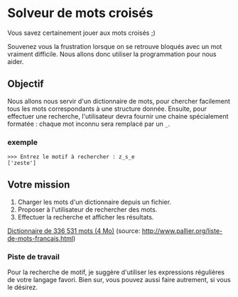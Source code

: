 # Solveur de mots croisés

Vous savez certainement jouer aux mots croisés ;) 

Souvenez vous la frustration lorsque on se retrouve bloqués avec un mot vraiment difficile. Nous allons donc utiliser la programmation pour nous aider.


## Objectif

Nous allons nous servir d'un dictionnaire de mots, pour chercher facilement tous les mots correspondants à une structure donnée. Ensuite, pour effectuer une recherche, l'utilisateur devra fournir une chaine spécialement formatée : chaque mot inconnu sera remplacé par un `_`.

### exemple

```
>>> Entrez le motif à rechercher : z_s_e
['zeste']
```

## Votre mission

1. Charger les mots d'un dictionnaire depuis un fichier.
2. Proposer à l'utilisateur de rechercher des mots.
3. Effectuer la recherche et afficher les résultats.

[Dictionnaire de 336 531 mots (4 Mo)](../mots-fr-accents.txt) (source: http://www.pallier.org/liste-de-mots-francais.html)

### Piste de travail

Pour la recherche de motif, je suggère d'utiliser les expressions régulières de votre langage favori. Bien sur, vous pouvez aussi faire autrement, si vous le désirez.
